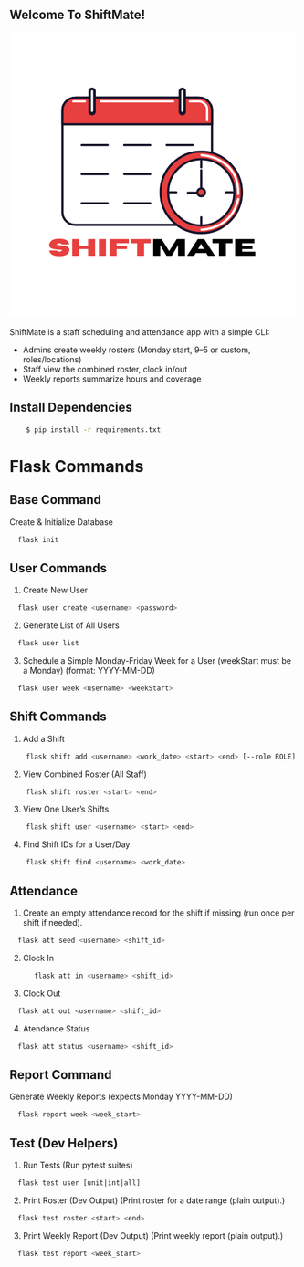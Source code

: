 ## Welcome To ShiftMate!
  ![ShiftMate logo](App/static/Logo.png)

ShiftMate is a  staff scheduling and attendance app with a simple CLI: 
- Admins create weekly rosters (Monday start, 9–5 or custom, roles/locations)
- Staff view the combined roster, clock in/out
- Weekly reports summarize hours and coverage

## Install Dependencies

```bash
    $ pip install -r requirements.txt
```

# Flask Commands

## Base Command
Create & Initialize Database

```bash
  flask init
```

## User Commands
1. Create New User

```bash
  flask user create <username> <password>
```

2. Generate List of All Users

```bash
  flask user list
```

3. Schedule a Simple Monday-Friday Week for a User
    (weekStart must be a Monday) (format: YYYY-MM-DD)
```bash
  flask user week <username> <weekStart>
```

## Shift Commands
1. Add a Shift 

```bash
    flask shift add <username> <work_date> <start> <end> [--role ROLE] [--location LOC]

```

2. View Combined Roster (All Staff)
```bash
    flask shift roster <start> <end>
```

3. View One User’s Shifts

```bash
    flask shift user <username> <start> <end>
```

4. Find Shift IDs for a User/Day
```bash
    flask shift find <username> <work_date>
```

## Attendance
1. Create an empty attendance record for the shift if missing (run once per shift if needed).
```bash
  flask att seed <username> <shift_id>
```

2. Clock In
```bash
      flask att in <username> <shift_id>
```

3. Clock Out
```bash
  flask att out <username> <shift_id>
```

4. Atendance Status
```bash
  flask att status <username> <shift_id>
```

## Report Command
Generate Weekly Reports (expects Monday YYYY-MM-DD)
```bash 
  flask report week <week_start>
```

## Test (Dev Helpers)

1. Run Tests (Run pytest suites)
```bash
  flask test user [unit|int|all]
```


2. Print Roster (Dev Output) (Print roster for a date range (plain output).)
```bash
  flask test roster <start> <end>
```

3. Print Weekly Report (Dev Output) (Print weekly report (plain output).)
```bash
  flask test report <week_start>
```
